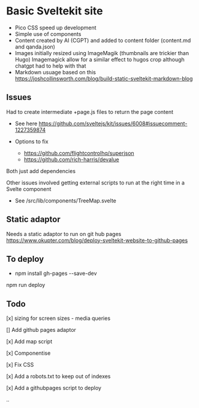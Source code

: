 # Basic Sveltekit site

- Pico CSS speed up development
- Simple use of components
- Content created by AI (CGPT) and added to content folder (content.md and qanda.json)
- Images initially resized using ImageMagik (thumbnails are trickier than Hugo)
  Imagemagick allow for a similar effect to hugos crop although chatgpt had to help with that
- Markdown usuage based on this https://joshcollinsworth.com/blog/build-static-sveltekit-markdown-blog

## Issues

Had to create intermediate +page.js files to return the page content

- See here
  https://github.com/sveltejs/kit/issues/6008#issuecomment-1227359874

- Options to fix

  - https://github.com/flightcontrolhq/superjson
  - https://github.com/rich-harris/devalue

Both just add dependencies

Other issues involved getting external scripts to run at the right time in a Svelte component

- See <TreeMap>
  /src/lib/components/TreeMap.svelte

## Static adaptor

Needs a static adaptor to run on git hub pages
https://www.okupter.com/blog/deploy-sveltekit-website-to-github-pages

## To deploy

- npm install gh-pages --save-dev

npm run deploy

## Todo

[x] sizing for screen sizes - media queries

[] Add github pages adaptor

[x] Add map script

[x] Componentise

[x] Fix CSS

[x] Add a robots.txt to keep out of indexes

[x] Add a githubpages script to deploy

..
